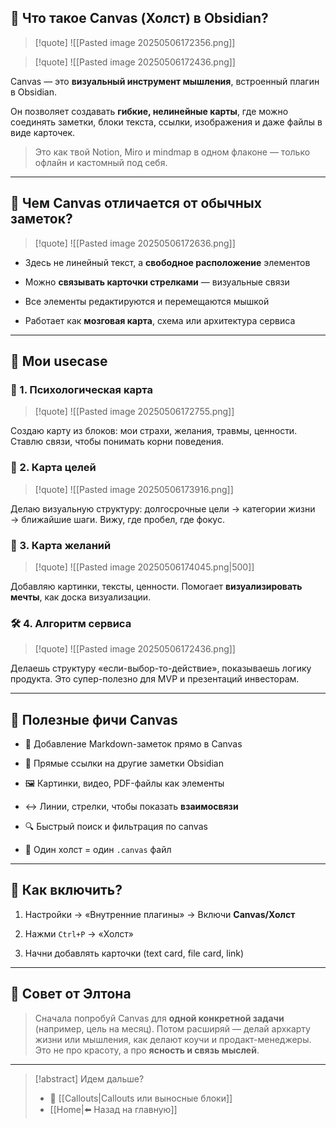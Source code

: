 ## 🧩 Что такое Canvas (Холст) в Obsidian?

>[!quote] ![[Pasted image 20250506172356.png]]

>[!quote] ![[Pasted image 20250506172436.png]]

Canvas — это **визуальный инструмент мышления**, встроенный плагин в Obsidian. 

Он позволяет создавать **гибкие, нелинейные карты**, где можно соединять заметки, блоки текста, ссылки, изображения и даже файлы в виде карточек.

> Это как твой Notion, Miro и mindmap в одном флаконе — только офлайн и кастомный под себя.

---

## 🧠 Чем Canvas отличается от обычных заметок?

>[!quote] ![[Pasted image 20250506172636.png]]

- Здесь не линейный текст, а **свободное расположение** элементов
    
- Можно **связывать карточки стрелками** — визуальные связи
    
- Все элементы редактируются и перемещаются мышкой
    
- Работает как **мозговая карта**, схема или архитектура сервиса
    

---

## 📌 Мои usecase

### 🧠 1. Психологическая карта

>[!quote] ![[Pasted image 20250506172755.png]]

Создаю карту из блоков: мои страхи, желания, травмы, ценности. Ставлю связи, чтобы понимать корни поведения.

### 🥅 2. Карта целей

>[!quote] ![[Pasted image 20250506173916.png]]

Делаю визуальную структуру: долгосрочные цели → категории жизни → ближайшие шаги. Вижу, где пробел, где фокус.

### 💭 3. Карта желаний

>[!quote] ![[Pasted image 20250506174045.png|500]]

Добавляю картинки, тексты, ценности. Помогает **визуализировать мечты**, как доска визуализации. 

### 🛠️ 4. Алгоритм сервиса

>[!quote] ![[Pasted image 20250506172436.png]]

Делаешь структуру «если-выбор-то-действие», показываешь логику продукта. Это супер-полезно для MVP и презентаций инвесторам.

---

## 🧰 Полезные фичи Canvas

- 📝 Добавление Markdown-заметок прямо в Canvas
    
- 🔗 Прямые ссылки на другие заметки Obsidian
    
- 🖼️ Картинки, видео, PDF-файлы как элементы
    
- ↔️ Линии, стрелки, чтобы показать **взаимосвязи**
    
- 🔍 Быстрый поиск и фильтрация по canvas
    
- 📁 Один холст = один `.canvas` файл 
    

---

## 🔧 Как включить?

1. Настройки → «Внутренние плагины» → Включи **Canvas/Холст**
    
2. Нажми `Ctrl+P` → «Холст»
    
3. Начни добавлять карточки (text card, file card, link)
    

---

## 🌟 Совет от Элтона

> Сначала попробуй Canvas для **одной конкретной задачи** (например, цель на месяц). 
> Потом расширяй — делай архкарту жизни или мышления, как делают коучи и продакт-менеджеры. Это не про красоту, а про **ясность и связь мыслей**.

---
> [!abstract] Идем дальше?
> - 🧠 [[Callouts|Callouts или выносные блоки]]
> - [[Home|⬅️ Назад на главную]]